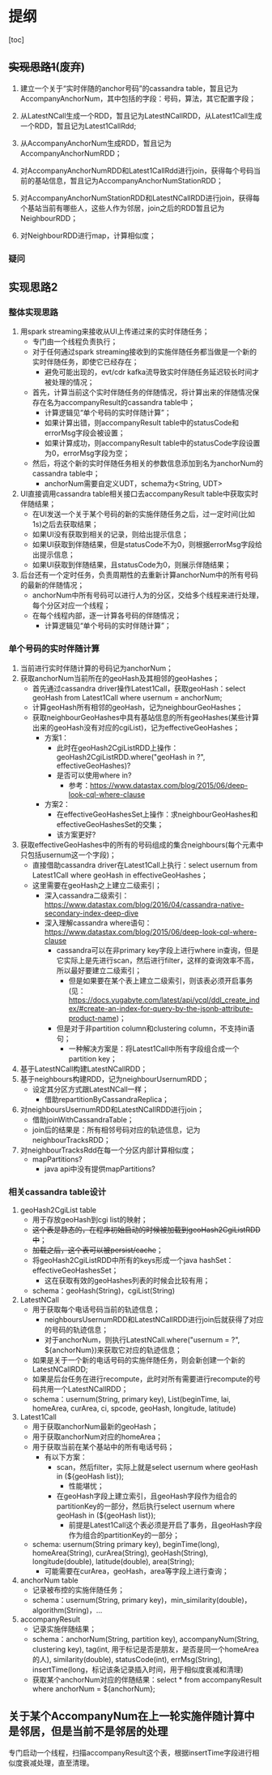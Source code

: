 # 提纲
[toc]

## ~~实现思路1~~(废弃)
1. 建立一个关于“实时伴随的anchor号码”的cassandra table，暂且记为AccompanyAnchorNum，其中包括的字段：号码，算法，其它配置字段；

2. 从LatestNCall生成一个RDD，暂且记为LatestNCallRDD，从Latest1Call生成一个RDD，暂且记为Latest1CallRdd;

3. 从AccompanyAnchorNum生成RDD，暂且记为AccompanyAnchorNumRDD；

4. 对AccompanyAnchorNumRDD和Latest1CallRdd进行join，获得每个号码当前的基站信息，暂且记为AccompanyAnchorNumStationRDD；

5. 对AccompanyAnchorNumStationRDD和LatestNCallRDD进行join，获得每个基站当前有哪些人，这些人作为邻居，join之后的RDD暂且记为NeighbourRDD； 

6. 对NeighbourRDD进行map，计算相似度；


### 疑问


## 实现思路2
### 整体实现思路
1. 用spark streaming来接收从UI上传递过来的实时伴随任务；
    - 专门由一个线程负责执行；
    - 对于任何通过spark streaming接收到的实施伴随任务都当做是一个新的实时伴随任务，即使它已经存在；
        - 避免可能出现的，evt/cdr kafka流导致实时伴随任务延迟较长时间才被处理的情况； 
    - 首先，计算当前这个实时伴随任务的伴随情况，将计算出来的伴随情况保存在名为accompanyResult的cassandra table中；
        - 计算逻辑见“单个号码的实时伴随计算”；
        - 如果计算出错，则accompanyResult table中的statusCode和errorMsg字段会被设置；
        - 如果计算成功，则accompanyResult table中的statusCode字段设置为0，errorMsg字段为空；
    - 然后，将这个新的实时伴随任务相关的参数信息添加到名为anchorNum的cassandra table中；
        - anchorNum需要自定义UDT，schema为<String, UDT>
2. UI直接调用cassandra table相关接口去accompanyResult table中获取实时伴随结果；
    - 在UI发送一个关于某个号码的新的实施伴随任务之后，过一定时间(比如1s)之后去获取结果；
    - 如果UI没有获取到相关的记录，则给出提示信息；
    - 如果UI获取到伴随结果，但是statusCode不为0，则根据errorMsg字段给出提示信息；
    - 如果UI获取到伴随结果，且statusCode为0，则展示伴随结果；
3. 后台还有一个定时任务，负责周期性的去重新计算anchorNum中的所有号码的最新的伴随情况；
    - anchorNum中所有号码可以进行人为的分区，交给多个线程来进行处理，每个分区对应一个线程；
    - 在每个线程内部，逐一计算各号码的伴随情况；
        - 计算逻辑见“单个号码的实时伴随计算”；

### 单个号码的实时伴随计算
1. 当前进行实时伴随计算的号码记为anchorNum；
2. 获取anchorNum当前所在的geoHash及其相邻的geoHashes；
    - 首先通过cassandra driver操作Latest1Call，获取geoHash：select geoHash from Latest1Call where usernum = anchorNum;
    - 计算geoHash所有相邻的geoHash，记为neighbourGeoHashes；
    - 获取neighbourGeoHashes中具有基站信息的所有geoHashes(某些计算出来的geoHash没有对应的cgiList)，记为effectiveGeoHashes；
        - 方案1：
            - 此时在geoHash2CgiListRDD上操作：geoHash2CgiListRDD.where("geoHash in ?", effectiveGeoHashes)?
            - 是否可以使用where in? 
                - 参考：https://www.datastax.com/blog/2015/06/deep-look-cql-where-clause
        - 方案2：
            - 在effectiveGeoHashesSet上操作：求neighbourGeoHashes和effectiveGeoHashesSet的交集；
            - 该方案更好?
3. 获取effectiveGeoHashes中的所有的号码组成的集合neighbours(每个元素中只包括usernum这一个字段)；
    - 直接借助cassandra driver在Latest1Call上执行：select usernum from Latest1Call where geoHash in effectiveGeoHashes；
    - 这里需要在geoHash之上建立二级索引；
        - 深入cassandra二级索引：https://www.datastax.com/blog/2016/04/cassandra-native-secondary-index-deep-dive
        - 深入理解cassandra where语句：https://www.datastax.com/blog/2015/06/deep-look-cql-where-clause
            - cassandra可以在非primary key字段上进行where in查询，但是它实际上是先进行scan，然后进行filter，这样的查询效率不高，所以最好要建立二级索引；
                - 但是如果要在某个表上建立二级索引，则该表必须开启事务(见：https://docs.yugabyte.com/latest/api/ycql/ddl_create_index/#create-an-index-for-query-by-the-jsonb-attribute-product-name)； 
            - 但是对于非partition column和clustering column，不支持in语句；
                - 一种解决方案是：将Latest1Call中所有字段组合成一个partition key；
4. 基于LatestNCall构建LatestNCallRDD；
5. 基于neighbours构建RDD，记为neighbourUsernumRDD；
    - 设定其分区方式跟LatestNCall一样；
        - 借助repartitionByCassandraReplica；
6. 对neighboursUsernumRDD和LatestNCallRDD进行join；
    - 借助joinWithCassandraTable；
    - join后的结果是：所有相邻号码对应的轨迹信息，记为neighbourTracksRDD；
7. 对neighbourTracksRdd在每一个分区内部计算相似度；
    - mapPartitions?
        - java api中没有提供mapPartitions?

### 相关cassandra table设计
1. geoHash2CgiList table
    - 用于存放geoHash到cgi list的映射；
    - ~~这个表是静态的，在程序初始启动的时候被加载到geoHash2CgiListRDD中~~；
    - ~~加载之后，这个表可以被persist/cache~~；
    - 将geoHash2CgiListRDD中所有的keys形成一个java hashSet：effectiveGeoHashesSet；
        - 这在获取有效的geoHashes列表的时候会比较有用；
    - schema：geoHash(String)，cgiList(String)
2.  LatestNCall
    - 用于获取每个电话号码当前的轨迹信息；
        - neighboursUsernumRDD和LatestNCallRDD进行join后就获得了对应的号码的轨迹信息；
        - 对于anchorNum，则执行LatestNCall.where("usernum = ?", ${anchorNum})来获取它对应的轨迹信息；
    - 如果是关于一个新的电话号码的实施伴随任务，则会新创建一个新的LatestNCallRDD;
    - 如果是后台任务在进行recompute，此时对所有需要进行recompute的号码共用一个LatestNCallRDD；
    - schema：usernum(String, primary key), List(beginTime, lai, homeArea, curArea, ci, spcode, geoHash, longitude, latitude)
3.  Latest1Call
    - 用于获取anchorNum最新的geoHash；
    - 用于获取anchorNum对应的homeArea；
    - 用于获取当前在某个基站中的所有电话号码；
        - 有以下方案：
            - scan，然后filter，实际上就是select usernum where geoHash in (${geoHash list});
                - 性能堪忧；
            - 在geoHash字段上建立索引，且geoHash字段作为组合的partitionKey的一部分，然后执行select usernum where geoHash in (${geoHash list});
                - 前提是Latest1Call这个表必须是开启了事务，且geoHash字段作为组合的partitionKey的一部分；
    - schema: usernum(String primary key), beginTime(long), homeArea(String), curArea(String), geoHash(String), longitude(double), latitude(double), area(String);
        - 可能需要在curArea，geoHash，area等字段上进行查询； 
4.  anchorNum table
    - 记录被布控的实施伴随任务；
    - schema：usernum(String, primary key)，min_similarity(double)，algorithm(String)，...
5.  accompanyResult
    - 记录实施伴随结果；
    - schema：anchorNum(String, partition key), accompanyNum(String, clustering key), tag(int, 用于标记是否是朋友，是否是同一个homeArea的人), similarity(double), statusCode(int), errMsg(String), insertTime(long，标记该条记录插入时间，用于相似度衰减和清理)
    - 获取某个anchorNum对应的伴随结果：select * from accompanyResult where anchorNum = ${anchorNum};

## 关于某个AccompanyNum在上一轮实施伴随计算中是邻居，但是当前不是邻居的处理
专门启动一个线程，扫描accompanyResult这个表，根据insertTime字段进行相似度衰减处理，直至清理。
